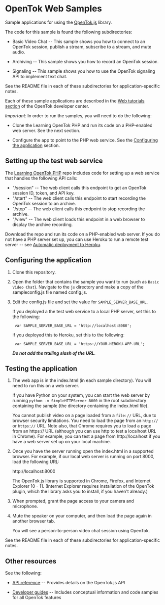 # OpenTok Web Samples

Sample applications for using the [OpenTok.js](https://tokbox.com/developer/sdks/js/) library.

The code for this sample is found the following subdirectories:

* Basic Video Chat -- This sample shows you how to connect to an OpenTok session, publish a stream,
  subscribe to a stream, and mute audio.

* Archiving -- This sample shows you how to record an OpenTok session.

* Signaling -- This sample shows you how to use the OpenTok signaling API to implement text chat.

See the README file in each of these subdirectories for application-specific notes.

Each of these sample applications are described in the [Web tutorials
section](https://tokbox.com/developer/tutorials/web/) of the OpenTok developer center.

*Important:* In order to run the samples, you will need to do the following:

* Clone the Learning OpenTok PHP and run its code on a PHP-enabled web server. See the next
  section.

* Configure the app to point to the PHP web service. See the
  [Configuring the application](configuring-the-application) section.

## Setting up the test web service

The [Learning OpenTok PHP](https://github.com/opentok/learning-opentok-php) repo includes code for
setting up a web service that handles the following API calls:

* "/session" -- The web client calls this endpoint to get an OpenTok session ID, token, and API key.
* "/start" -- The web client calls this endpoint to start recording the OpenTok session to an archive.
* "/stop" -- The web client calls this endpoint to stop recording the archive.
* "/view" -- The web client loads this endpoint in a web browser to display the archive recording.

Download the repo and run its code on a PHP-enabled web server. If you do not have a PHP
server set up, you can use Heroku to run a remote test server -- see [Automatic deployment to
Heroku](https://github.com/opentok/learning-opentok-php#automatic-deployment-to-heroku).

## Configuring the application

1. Clone this repository.

2. Open the folder that contains the sample you want to run (such as `Basic Video Chat`). Navigate
   to the `js` directory and make a copy of the sampleconfig.js file named config.js.

3. Edit the config.js file and set the value for `SAMPLE_SERVER_BASE_URL`.

   If you deployed a the test web service to a local PHP server, set this to the following:

        var SAMPLE_SERVER_BASE_URL = 'http://localhost:8080';

   If you deployed this to Heroku, set this to the following:

        var SAMPLE_SERVER_BASE_URL = 'https://YOUR-HEROKU-APP-URL';

   ***Do not add the trailing slash of the URL.***

## Testing the application

1. The web app is in the index.html (in each sample directory). You will need to run this
   on a web server.
   
   If you have Python on your system, you can start the web server by running
   `python -m SimpleHTTPServer 8000` in the root subdirectory containing the sample
   (the directory containing the index.html file).

   You cannot publish video on a page loaded from a `file://` URL, due to browser security
   limitations. You need to load the page from an `http://` or `https://` URL. Note also,
   that Chrome requires you to load a page from an https:// URL (although you can use http to test
    a localhost URL in Chrome). For example, you can test a page from http://localhost if you have
    a web server set up on your local machine.

2. Once you have the server running open the index.html in a supported browser.
   For example, if our local web server is running on port 8000, load the following URL:

   http://localhost:8000

   The OpenTok.js library is supported in Chrome, Firefox, and Internet Explorer 10 - 11.
   (Internet Explorer requires installation of the OpenTok plugin, which the library asks you
   to install, if you haven't already.)

3. When prompted, grant the page access to your camera and microphone.

4. Mute the speaker on your computer, and then load the page again in another browser tab.

   You will see a person-to-person video chat session using OpenTok.

See the README file in each of these subdirectories for application-specific notes.

## Other resources

See the following:

* [API reference](https://tokbox.com/developer/sdks/js/reference/) -- Provides details on
  the OpenTok.js API

* [Developer guides](https://tokbox.com/developer/guides/) -- Includes conceptual information and
  code samples for all OpenTok features
